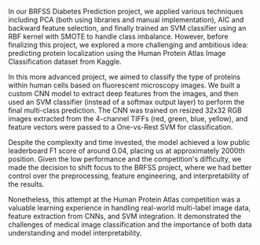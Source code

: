 In our BRFSS Diabetes Prediction project, we applied various techniques including PCA (both using libraries and manual implementation), AIC and backward feature selection, and finally trained an SVM classifier using an RBF kernel with SMOTE to handle class imbalance. However, before finalizing this project, we explored a more challenging and ambitious idea: predicting protein localization using the Human Protein Atlas Image Classification dataset from Kaggle.

In this more advanced project, we aimed to classify the type of proteins within human cells based on fluorescent microscopy images. We built a custom CNN model to extract deep features from the images, and then used an SVM classifier (instead of a softmax output layer) to perform the final multi-class prediction. The CNN was trained on resized 32x32 RGB images extracted from the 4-channel TIFFs (red, green, blue, yellow), and feature vectors were passed to a One-vs-Rest SVM for classification.

Despite the complexity and time invested, the model achieved a low public leaderboard F1 score of around 0.04, placing us at approximately 2000th position. Given the low performance and the competition's difficulty, we made the decision to shift focus to the BRFSS project, where we had better control over the preprocessing, feature engineering, and interpretability of the results.

Nonetheless, this attempt at the Human Protein Atlas competition was a valuable learning experience in handling real-world multi-label image data, feature extraction from CNNs, and SVM integration. It demonstrated the challenges of medical image classification and the importance of both data understanding and model interpretability.
